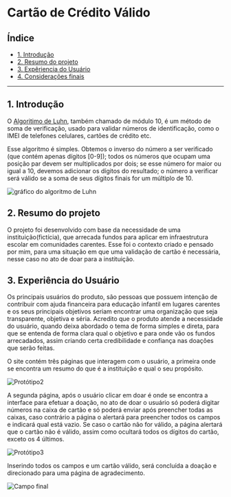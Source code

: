 # Cartão de Crédito Válido

## Índice

- [1. Introdução](#1-Introdução)
- [2. Resumo do projeto](#2-resumo-do-projeto)
- [3. Expêriencia do Usuário](#3-Experiência-do-Usuário)
- [4. Considerações finais](#4-Consideracoes-finais)


---

## 1. Introdução

O [Algoritimo de Luhn](https://en.wikipedia.org/wiki/Luhn_algorithm), também
chamado de módulo 10, é um método de soma de verificação, usado para validar
números de identificação, como o IMEI de telefones celulares, cartões de crédito
etc.

Esse algoritmo é simples. Obtemos o inverso do número a ser verificado (que
contém apenas dígitos [0-9]); todos os números que ocupam uma posição par devem
ser multiplicados por dois; se esse número for maior ou igual a 10, devemos
adicionar os dígitos do resultado; o número a verificar será válido se a soma de
seus dígitos finais for um múltiplo de 10.

![gráfico do algoritmo de
Luhn](https://www.101computing.net/wp/wp-content/uploads/Luhn-Algorithm.png)

## 2. Resumo do projeto

O projeto foi desenvolvido com base da necessidade de uma instituição(fictícia), que arrecada fundos para aplicar em infraestrutura escolar em comunidades carentes. Esse foi o contexto criado e pensado por mim, para uma situação em que uma validação de cartão é necessária, nesse caso no ato de doar para a instituição. 

## 3. Experiência do Usuário
Os principais usuários do produto, são pessoas que possuem intenção de contribuir com ajuda financeira para educação infantil em lugares carentes e os seus principais objetivos seriam encontrar uma organização que seja transparente, objetiva e séria. 
Acredito que o produto atende a necessidade do usuário, quando deixa abordado o tema de forma simples e direta, para que se entenda de forma clara qual o objetivo e para onde vão os fundos arrecadados, assim criando certa credibilidade e confiança nas doações que serão feitas. 

O site contém três páginas que interagem com o usuário, a primeira onde se encontra um resumo do que é a instituição e qual o seu propósito. 

![Protótipo2](https://image.prntscr.com/image/zBP950n2RAukBiMcsrP3Lw.png)

A segunda página, após o usuário clicar em doar é onde se encontra a interface para efetuar a doação, no ato de doar o usuário só poderá digitar números na caixa de cartão e só poderá enviar após preencher todas as caixas, caso contrário a página o alertará para preencher todos os campos e indicará qual está vazio.
Se caso o cartão não for válido, a página alertará que o cartão não é válido, assim como ocultará todos os dígitos do cartão, exceto os 4 últimos. 

![Protótipo3](https://image.prntscr.com/image/TVw3nPPeQ_GUxjDf5cDFyg.png)


Inserindo todos os campos e um cartão válido, será concluída a doação e direcionado para uma página de agradecimento. 

![Campo final](https://image.prntscr.com/image/Xpq3lxPpTFaagmNqTxJPEQ.png)

